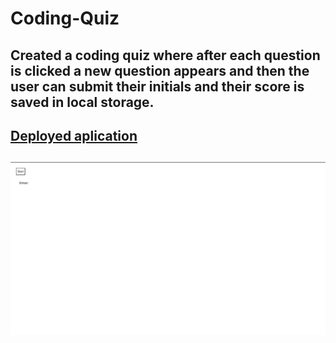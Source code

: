# Coding-Quiz
## Created a coding quiz where after each question is clicked a new question appears and then the user can submit their initials and their score is saved in local storage. 

## [Deployed aplication](https://jeanette-ralph.github.io/Coding-Quiz/)
## ![image of deployed application](Assets/deployed-app.png "Screenshot of Deployed Application")

